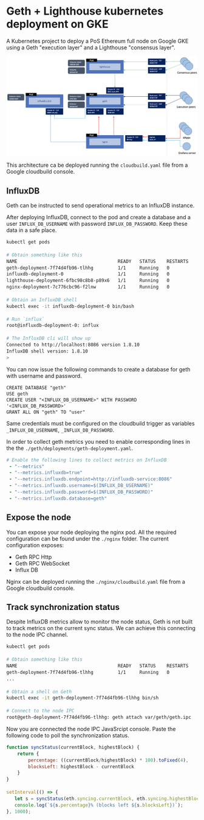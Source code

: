 # Geth + Lighthouse kubernetes deployment on GKE

A Kubernetes project to deploy a PoS Ethereum full node on Google GKE using a Geth "execution layer" and a Lighthouse "consensus layer".

![Cluster architecture](./docs/images/architecture.png)

This architecture ca be deployed running the `cloudbuild.yaml` file from a Google cloudbuild console.

## InfluxDB
Geth can be instructed to send operational metrics to an InfluxDB instance. 

After deploying InfluxDB, connect to the pod and create a database and a user `INFLUX_DB_USERNAME` with password `INFLUX_DB_PASSWORD`. Keep these data in a safe place. 

```bash
kubectl get pods

# Obtain something like this
NAME                                     READY   STATUS    RESTARTS      AGE
geth-deployment-7f74d4fb96-tlhhg         1/1     Running   0             42h
influxdb-deployment-0                    1/1     Running   0             42h
lighthouse-deployment-6fbc98c8b8-p89x6   1/1     Running   0             42h
nginx-deployment-7c776cbc96-f2lnw        1/1     Running   0             42h

# Obtain an InfluxDB shell
kubectl exec -it influxdb-deployment-0 bin/bash

# Run `influx`
root@influxdb-deployment-0: influx

# The InfluxDB cli will show up
Connected to http://localhost:8086 version 1.8.10
InfluxDB shell version: 1.8.10
> 
```
You can now issue the following commands to create a database for geth with username and password.
```
CREATE DATABASE "geth"
USE geth
CREATE USER "<INFLUX_DB_USERNAME>" WITH PASSWORD '<INFLUX_DB_PASSWORD>'
GRANT ALL ON "geth" TO "user"
```
Same credentials must be configured on the cloudbuild trigger as variables `_INFLUX_DB_USERNAME`, `_INFLUX_DB_PASSWORD`.

In order to collect geth metrics you need to enable corresponding lines in the the `./geth/deployments/geth-deployment.yaml`.

```yaml
# Enable the following lines to collect metrics on InfluxDB
 - "--metrics"
 - "--metrics.influxdb=true"
 - "--metrics.influxdb.endpoint=http://influxdb-service:8086"
 - "--metrics.influxdb.username=$(INFLUX_DB_USERNAME)"
 - "--metrics.influxdb.password=$(INFLUX_DB_PASSWORD)"
 - "--metrics.influxdb.database=geth"
```

## Expose the node 
You can expose your node deploying the nginx pod. All the required configuration can be found under the `./nginx` folder.
The current configuration exposes:
* Geth RPC Http
* Geth RPC WebSocket
* Influx DB

Nginx can be deployed running the `./nginx/cloudbuild.yaml` file from a Google cloudbuild console.

## Track synchronization status
Despite InfluxDB metrics allow to monitor the node status, Geth is not built to track metrics on the current sync status.
We can achieve this connecting to the node IPC channel.

```bash
kubectl get pods

# Obtain something like this
NAME                                     READY   STATUS    RESTARTS      AGE
geth-deployment-7f74d4fb96-tlhhg         1/1     Running   0             42h
...

# Obtain a shell on Geth
kubectl exec -it geth-deployment-7f74d4fb96-tlhhg bin/sh

# Connect to the node IPC
root@geth-deployment-7f74d4fb96-tlhhg: geth attach var/geth/geth.ipc
```

Now you are connected the node IPC JavaSrcipt console. Paste the following code to poll the synchronization status.
```javascript
function syncStatus(currentBlock, highestBlock) {    
    return {
        percentage: ((currentBlock/highestBlock) * 100).toFixed(4),
        blocksLeft: highestBlock - currentBlock
    }
}

setInterval(() => {
   let s = syncStatus(eth.syncing.currentBlock, eth.syncing.highestBlock);
   console.log(`${s.percentage}% (blocks left ${s.blocksLeft})`);
}, 1000);
```



